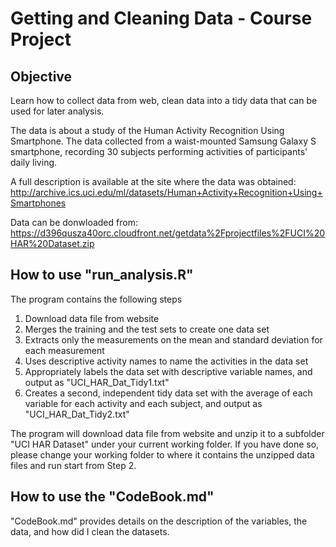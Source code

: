 

Getting and Cleaning Data - Course Project
===========================================

Objective
-------------
Learn how to collect data from web, clean data into a tidy data that can be used for later analysis. 

The data is about a study of the Human Activity Recognition Using Smartphone. The data collected from a waist-mounted Samsung Galaxy S smartphone, recording 30 subjects performing activities of participants' daily living.

A full description is available at the site where the data was obtained:
http://archive.ics.uci.edu/ml/datasets/Human+Activity+Recognition+Using+Smartphones

Data can be donwloaded from:                                             
https://d396qusza40orc.cloudfront.net/getdata%2Fprojectfiles%2FUCI%20HAR%20Dataset.zip 



How to use "run_analysis.R"
--------------------------------

The program contains the following steps

1. Download data file from website
2. Merges the training and the test sets to create one data set 
3. Extracts only the measurements on the mean and standard deviation for each measurement
4. Uses descriptive activity names to name the activities in the data set
5. Appropriately labels the data set with descriptive variable names, and output as "UCI_HAR_Dat_Tidy1.txt"
6. Creates a second, independent tidy data set with the average of each variable for each activity and each subject, and output as "UCI_HAR_Dat_Tidy2.txt"

The program will download data file from website and unzip it to a subfolder "UCI HAR Dataset" under your current working     folder. If you have done so, please change your working folder to where it contains the unzipped data files and run start from Step 2.


How to use the "CodeBook.md"
------------------------------

"CodeBook.md" provides details on the description of the variables, the data, and how did I clean the datasets.

